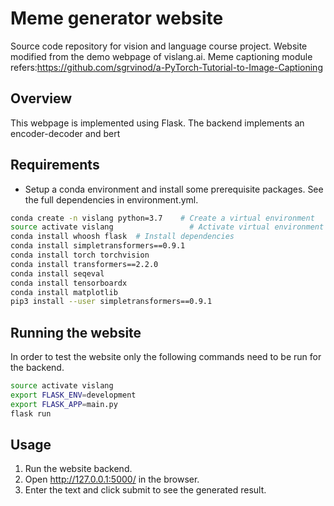 # Meme generator website
Source code repository for vision and language course project. 
Website modified from the demo webpage of vislang.ai. Meme captioning module refers:https://github.com/sgrvinod/a-PyTorch-Tutorial-to-Image-Captioning

## Overview
This webpage is implemented using Flask. The backend implements an encoder-decoder and bert

## Requirements
- Setup a conda environment and install some prerequisite packages. See the full dependencies in environment.yml.
```bash
conda create -n vislang python=3.7    # Create a virtual environment
source activate vislang         	    # Activate virtual environment
conda install whoosh flask  # Install dependencies
conda install simpletransformers==0.9.1
conda install torch torchvision
conda install transformers==2.2.0
conda install seqeval
conda install tensorboardx
conda install matplotlib
pip3 install --user simpletransformers==0.9.1
```

## Running the website
In order to test the website only the following commands need to be run for the backend.
```bash
source activate vislang
export FLASK_ENV=development
export FLASK_APP=main.py
flask run
```

## Usage
1. Run the website backend.
2. Open http://127.0.0.1:5000/ in the browser.
3. Enter the text and click submit to see the generated result.


